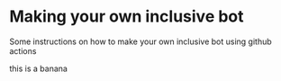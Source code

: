 # Making your own inclusive bot

Some instructions on how to make your own inclusive bot using github actions


this is a banana
